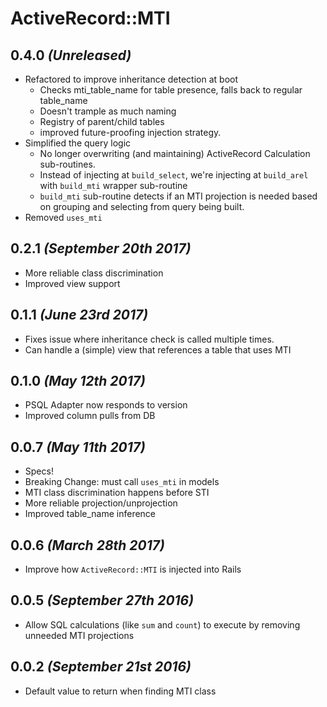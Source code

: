 # ActiveRecord::MTI

## 0.4.0 _(Unreleased)_
- Refactored to improve inheritance detection at boot
  - Checks mti_table_name for table presence, falls back to regular table_name
  - Doesn't trample as much naming
  - Registry of parent/child tables
  - improved future-proofing injection strategy.
- Simplified the query logic
  - No longer overwriting (and maintaining) ActiveRecord Calculation sub-routines.
  - Instead of injecting at `build_select`, we're injecting at `build_arel` with `build_mti` wrapper sub-routine
  - `build_mti` sub-routine detects if an MTI projection is needed based on grouping and selecting from query being built.
- Removed `uses_mti`

## 0.2.1 _(September 20th 2017)_
- More reliable class discrimination
- Improved view support

## 0.1.1 _(June 23rd 2017)_
- Fixes issue where inheritance check is called multiple times.
- Can handle a (simple) view that references a table that uses MTI

## 0.1.0 _(May 12th 2017)_
- PSQL Adapter now responds to version
- Improved column pulls from DB

## 0.0.7 _(May 11th 2017)_
- Specs!
- Breaking Change: must call `uses_mti` in models
- MTI class discrimination happens before STI
- More reliable projection/unprojection
- Improved table_name inference

## 0.0.6 _(March 28th 2017)_
- Improve how `ActiveRecord::MTI` is injected into Rails

## 0.0.5 _(September 27th 2016)_
- Allow SQL calculations (like `sum` and `count`) to execute by removing unneeded MTI projections

## 0.0.2 _(September 21st 2016)_
- Default value to return when finding MTI class
